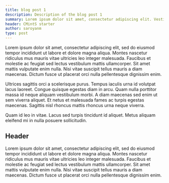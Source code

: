 ```yaml
---
title: blog post 1
description: Description of the blog post 1
summary: Lorem ipsum dolor sit amet, consectetur adipiscing elit. Vestibulum ac ultrices ipsum. Curabitur vehicula vehicula mi, non ultrices orci commodo eu. Nunc blandit orci condimentum erat tempus, at ultrices ex sodales. 
header: CMintS starter
author: saroyanm
type: post
---
```


Lorem ipsum dolor sit amet, consectetur adipiscing elit, sed do eiusmod tempor incididunt ut labore et dolore magna aliqua. Montes nascetur ridiculus mus mauris vitae ultricies leo integer malesuada. Faucibus et molestie ac feugiat sed lectus vestibulum mattis ullamcorper. Sit amet mattis vulputate enim nulla. Nisi vitae suscipit tellus mauris a diam maecenas. Dictum fusce ut placerat orci nulla pellentesque dignissim enim. 

Ultrices sagittis orci a scelerisque purus. Tempus iaculis urna id volutpat lacus laoreet. Congue quisque egestas diam in arcu. Quam nulla porttitor massa id neque aliquam vestibulum morbi. A diam maecenas sed enim ut sem viverra aliquet. Et netus et malesuada fames ac turpis egestas maecenas. Sagittis nisl rhoncus mattis rhoncus urna neque viverra.

Quam id leo in vitae. Lacus sed turpis tincidunt id aliquet. Metus aliquam eleifend mi in nulla posuere sollicitudin.

## Header

Lorem ipsum dolor sit amet, consectetur adipiscing elit, sed do eiusmod tempor incididunt ut labore et dolore magna aliqua. Montes nascetur ridiculus mus mauris vitae ultricies leo integer malesuada. Faucibus et molestie ac feugiat sed lectus vestibulum mattis ullamcorper. Sit amet mattis vulputate enim nulla. Nisi vitae suscipit tellus mauris a diam maecenas. Dictum fusce ut placerat orci nulla pellentesque dignissim enim.
